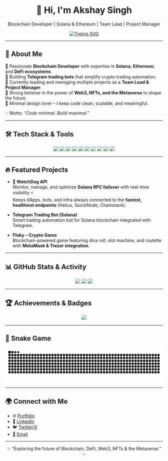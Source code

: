 <!-- Title & Welcome -->
<h1 align="center">👋 Hi, I'm Akshay Singh</h1>
<p align="center">Blockchain Developer | Solana & Ethereum | Team Lead | Project Manager</p>

<!-- Typing Animation -->
<p align="center">
  <a href="https://github.com/yudizaxay">
    <img src="https://readme-typing-svg.herokuapp.com?font=Fira+Code&size=24&pause=1000&color=7B3FE4&width=500&lines=Blockchain+Developer;Solana+%7C+Telegram+Bots;DeFi+%7C+Web3+%7C+NFTs;Team+Lead+%7C+Project+Manager" alt="Typing SVG" />
  </a>
</p>

---

## 🌟 About Me

🔹 Passionate **Blockchain Developer** with expertise in **Solana**, **Ethereum**, and **DeFi ecosystems**.  
🔹 Building **Telegram trading bots** that simplify crypto trading automation.  
🔹 Currently leading and managing multiple projects as a **Team Lead & Project Manager**.  
🔹 Strong believer in the power of **Web3, NFTs, and the Metaverse** to shape the future.  
🔹 Minimal design lover – I keep code clean, scalable, and meaningful.  

💡 Motto: *“Code minimal. Build maximal.”*

---

## 🛠️ Tech Stack & Tools

<p align="center">
  <!-- Blockchain -->
  <img src="https://img.shields.io/badge/Solana-9945FF?style=for-the-badge&logo=solana&logoColor=white"/>
  <img src="https://img.shields.io/badge/Ethereum-3C3C3D?style=for-the-badge&logo=ethereum&logoColor=white"/>
  <img src="https://img.shields.io/badge/Web3.js-F16822?style=for-the-badge&logo=web3dotjs&logoColor=white"/>
  <img src="https://img.shields.io/badge/DeFi-25D366?style=for-the-badge&logo=bitcoin&logoColor=white"/>
  <img src="https://img.shields.io/badge/NFTs-FF61F6?style=for-the-badge&logo=nintendo-3ds&logoColor=white"/>
  
  <!-- Dev Tools -->
  <img src="https://img.shields.io/badge/Node.js-43853D?style=for-the-badge&logo=node.js&logoColor=white"/>
  <img src="https://img.shields.io/badge/Hardhat-FCC624?style=for-the-badge&logo=ethereum&logoColor=black"/>
  <img src="https://img.shields.io/badge/JavaScript-323330?style=for-the-badge&logo=javascript&logoColor=F7DF1E"/>
  
  <!-- Management -->
  <img src="https://img.shields.io/badge/Agile-2496ED?style=for-the-badge&logo=trello&logoColor=white"/>
  <img src="https://img.shields.io/badge/Scrum-6DB33F?style=for-the-badge&logo=jira&logoColor=white"/>
</p>

---

## 🔥 Featured Projects

- **🐾 WatchDog API**  
  Monitor, manage, and optimize **Solana RPC failover** with real-time visibility ⚡  
  Keeps dApps, bots, and infra always connected to the **fastest, healthiest endpoints** (Helius, QuickNode, Chainstack).

- **Telegram Trading Bot (Solana)**  
  Smart trading automation bot for Solana blockchain integrated with Telegram.

- **Fluky – Crypto Game**  
  Blockchain-powered game featuring dice roll, slot machine, and roulette with **MetaMask & Trezor integration**.

---

## 📊 GitHub Stats & Activity

<p align="center">
  <img src="https://github-readme-stats.vercel.app/api?username=yudizaxay&show_icons=true&theme=radical&hide_border=true" height="150"/>
  <img src="https://github-readme-streak-stats.herokuapp.com?user=yudizaxay&theme=radical&hide_border=true" height="150"/>
  <img src="https://github-readme-stats.vercel.app/api/top-langs/?username=yudizaxay&layout=compact&theme=radical&hide_border=true" height="150"/>
</p>

---

## 🏆 Achievements & Badges

<p align="center">
  <img src="https://github-profile-trophy.vercel.app/?username=yudizaxay&theme=radical&no-frame=true&margin-w=15&margin-h=15&title=Commits,Repositories,PullRequest,Issues,Experience"/>
</p>

---

## 🐍 Snake Game

<p align="center">
  <picture>
    <source media="(prefers-color-scheme: dark)" srcset="https://raw.githubusercontent.com/yudizaxay/yudizaxay/output/dark.svg" />
    <source media="(prefers-color-scheme: light)" srcset="https://raw.githubusercontent.com/yudizaxay/yudizaxay/output/light.svg" />
    <img alt="github contribution grid snake animation" src="https://raw.githubusercontent.com/yudizaxay/yudizaxay/output/light.svg" />
  </picture>
</p>

---

## 🌍 Connect with Me

- 🌐 [Portfolio](https://www.axaysingh.com)  
- 💼 [LinkedIn](https://www.linkedin.com/in/axaysingh)  
- 🐦 [Twitter/X](https://twitter.com/axayrsingh)  
- 📩 [Email](mailto:your-email@example.com)  

---

<p align="center">✨ “Exploring the future of Blockchain, DeFi, Web3, NFTs & the Metaverse.” ✨</p>
